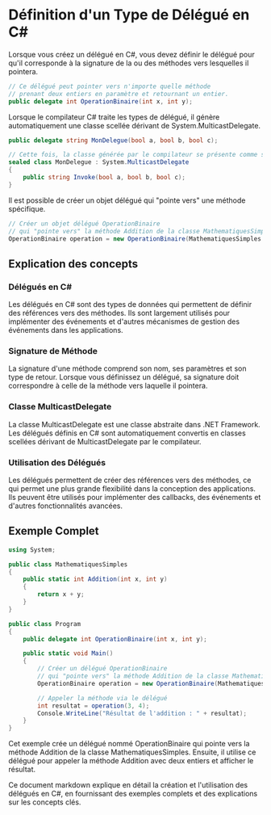 # Définition d'un Type de Délégué en C#

Lorsque vous créez un délégué en C#, vous devez définir le délégué pour qu'il corresponde à la signature de la ou des méthodes vers lesquelles il pointera.

```csharp
// Ce délégué peut pointer vers n'importe quelle méthode
// prenant deux entiers en paramètre et retournant un entier.
public delegate int OperationBinaire(int x, int y);
```

Lorsque le compilateur C# traite les types de délégué, il génère automatiquement une classe scellée dérivant de System.MulticastDelegate.

```csharp
public delegate string MonDelegue(bool a, bool b, bool c);

// Cette fois, la classe générée par le compilateur se présente comme suit :
sealed class MonDelegue : System.MulticastDelegate
{
    public string Invoke(bool a, bool b, bool c);
}
```

Il est possible de créer un objet délégué qui "pointe vers" une méthode spécifique.

```csharp
// Créer un objet délégué OperationBinaire
// qui "pointe vers" la méthode Addition de la classe MathematiquesSimples.
OperationBinaire operation = new OperationBinaire(MathematiquesSimples.Addition);
```

## Explication des concepts

### Délégués en C#

Les délégués en C# sont des types de données qui permettent de définir des références vers des méthodes. Ils sont largement utilisés pour implémenter des événements et d'autres mécanismes de gestion des événements dans les applications.

### Signature de Méthode

La signature d'une méthode comprend son nom, ses paramètres et son type de retour. Lorsque vous définissez un délégué, sa signature doit correspondre à celle de la méthode vers laquelle il pointera.

### Classe MulticastDelegate

La classe MulticastDelegate est une classe abstraite dans .NET Framework. Les délégués définis en C# sont automatiquement convertis en classes scellées dérivant de MulticastDelegate par le compilateur.

### Utilisation des Délégués

Les délégués permettent de créer des références vers des méthodes, ce qui permet une plus grande flexibilité dans la conception des applications. Ils peuvent être utilisés pour implémenter des callbacks, des événements et d'autres fonctionnalités avancées.

## Exemple Complet

```csharp
using System;

public class MathematiquesSimples
{
    public static int Addition(int x, int y)
    {
        return x + y;
    }
}

public class Program
{
    public delegate int OperationBinaire(int x, int y);

    public static void Main()
    {
        // Créer un délégué OperationBinaire
        // qui "pointe vers" la méthode Addition de la classe MathematiquesSimples.
        OperationBinaire operation = new OperationBinaire(MathematiquesSimples.Addition);

        // Appeler la méthode via le délégué
        int resultat = operation(3, 4);
        Console.WriteLine("Résultat de l'addition : " + resultat);
    }
}
```

Cet exemple crée un délégué nommé OperationBinaire qui pointe vers la méthode Addition de la classe MathematiquesSimples. Ensuite, il utilise ce délégué pour appeler la méthode Addition avec deux entiers et afficher le résultat.

Ce document markdown explique en détail la création et l'utilisation des délégués en C#, en fournissant des exemples complets et des explications sur les concepts clés.